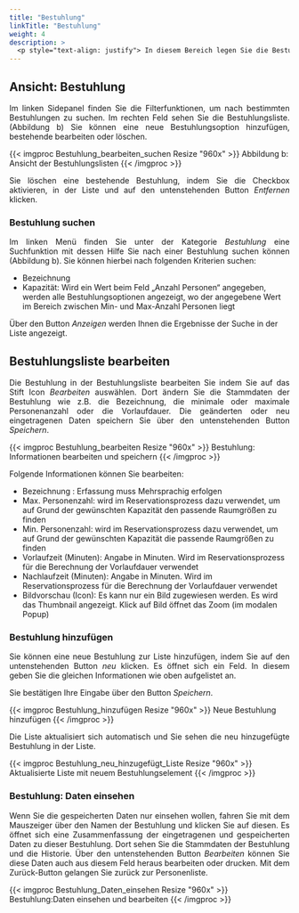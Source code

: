 ```yaml
---
title: "Bestuhlung"
linkTitle: "Bestuhlung"
weight: 4
description: >
  <p style="text-align: justify"> In diesem Bereich legen Sie die Bestuhlungspläne bzw. die Bestuhlungslisten fest. Sie erfassen und verwalten die Bestuhlungsoptionen und die Zuweisung auf der Ressource. Eine <i>Bestuhlungsoption</i> beinhaltet alle Felder der Tabelle <i>Bestuhlung</i.  </p>
---
```

## Ansicht: Bestuhlung

<p style="text-align: justify">
Im linken Sidepanel finden Sie die Filterfunktionen, um nach bestimmten Bestuhlungen zu suchen. Im rechten Feld sehen Sie die Bestuhlungsliste. (Abbildung b) Sie können eine neue Bestuhlungsoption hinzufügen, bestehende bearbeiten oder löschen. </p>

{{< imgproc Bestuhlung_bearbeiten_suchen Resize "960x" >}}
Abbildung b: Ansicht der Bestuhlungslisten
{{< /imgproc >}}

<p style="text-align: justify">
Sie löschen eine bestehende Bestuhlung, indem Sie die Checkbox aktivieren, in der Liste und auf den untenstehenden Button <i>Entfernen</i> klicken. </p>

### Bestuhlung suchen

<p style="text-align: justify">
Im linken Menü finden Sie unter der Kategorie <i>Bestuhlung</i> eine Suchfunktion mit dessen Hilfe Sie nach einer Bestuhlung suchen können (Abbildung b). Sie können hierbei nach folgenden Kriterien suchen: </p>

* Bezeichnung
* Kapazität: Wird ein Wert beim Feld „Anzahl Personen“ angegeben, werden alle Bestuhlungsoptionen angezeigt, wo der angegebene Wert im Bereich zwischen Min- und Max-Anzahl Personen liegt

Über den Button <i>Anzeigen</i> werden Ihnen die Ergebnisse der Suche in der Liste angezeigt.

## Bestuhlungsliste bearbeiten 

<p style="text-align: justify">
Die Bestuhlung in der Bestuhlungsliste bearbeiten Sie indem Sie auf das Stift Icon <i>Bearbeiten</i> auswählen. Dort ändern Sie die Stammdaten der Bestuhlung wie z.B. die Bezeichnung, die minimale oder maximale Personenanzahl oder die Vorlaufdauer. Die geänderten oder neu eingetragenen Daten speichern Sie über den untenstehenden Button <i>Speichern</i>. </p>

{{< imgproc Bestuhlung_bearbeiten Resize "960x" >}}
Bestuhlung: Informationen bearbeiten und speichern
{{< /imgproc >}}

Folgende Informationen können Sie bearbeiten: 
* Bezeichnung : Erfassung muss Mehrsprachig erfolgen
* Max. Personenzahl: wird im Reservationsprozess dazu verwendet, um auf Grund der gewünschten Kapazität den passende Raumgrößen zu finden
* Min. Personenzahl: wird im Reservationsprozess dazu verwendet, um auf Grund der gewünschten Kapazität die passende Raumgrößen zu finden 
* Vorlaufzeit (Minuten): Angabe in Minuten. Wird im Reservationsprozess für die Berechnung der Vorlaufdauer verwendet 
* Nachlaufzeit (Minuten): Angabe in Minuten. Wird im Reservationsprozess für die Berechnung der Vorlaufdauer verwendet
* Bildvorschau (Icon): Es kann nur ein Bild zugewiesen werden. Es wird das Thumbnail angezeigt. Klick auf Bild öffnet das Zoom (im modalen Popup)

### Bestuhlung hinzufügen

<p style="text-align: justify">
Sie können eine neue Bestuhlung zur Liste hinzufügen, indem Sie auf den untenstehenden Button <i>neu</i> klicken. Es öffnet sich ein Feld. In diesem geben Sie die gleichen Informationen wie oben aufgelistet an. </p>

Sie bestätigen Ihre Eingabe über den Button <i>Speichern</i>.

{{< imgproc Bestuhlung_hinzufügen Resize "960x" >}}
Neue Bestuhlung hinzufügen
{{< /imgproc >}}

<p style="text-align: justify"> Die Liste aktualisiert sich automatisch und Sie sehen die neu hinzugefügte Bestuhlung in der Liste. </p>

{{< imgproc Bestuhlung_neu_hinzugefügt_Liste Resize "960x" >}}
Aktualisierte Liste mit neuem Bestuhlungselement
{{< /imgproc >}}

### Bestuhlung: Daten einsehen

<p style="text-align: justify">
Wenn Sie die gespeicherten Daten nur einsehen wollen, fahren Sie mit dem Mauszeiger über den Namen der Bestuhlung und klicken Sie auf diesen. Es öffnet sich eine Zusammenfassung der eingetragenen und gespeicherten Daten zu dieser Bestuhlung. Dort sehen Sie die Stammdaten der Bestuhlung und die Historie. Über den untenstehenden Button <i>Bearbeiten</i> können Sie diese Daten auch aus diesem Feld heraus bearbeiten oder drucken. Mit dem Zurück-Button gelangen Sie zurück zur Personenliste. </p>

{{< imgproc Bestuhlung_Daten_einsehen Resize "960x" >}}
Bestuhlung:Daten einsehen und bearbeiten
{{< /imgproc >}}

